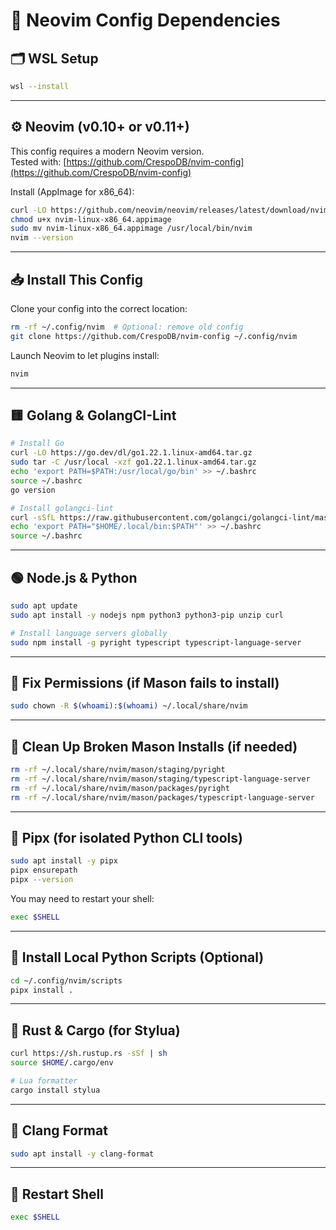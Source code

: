 # 🧱 Neovim Config Dependencies

## 🗂️ WSL Setup

```bash
wsl --install
```

---

## ⚙️ Neovim (v0.10+ or v0.11+)
This config requires a modern Neovim version.  
Tested with: [https://github.com/CrespoDB/nvim-config](https://github.com/CrespoDB/nvim-config)

Install (AppImage for x86_64):

```bash
curl -LO https://github.com/neovim/neovim/releases/latest/download/nvim-linux-x86_64.appimage
chmod u+x nvim-linux-x86_64.appimage
sudo mv nvim-linux-x86_64.appimage /usr/local/bin/nvim
nvim --version
```

---

## 📥 Install This Config

Clone your config into the correct location:

```bash
rm -rf ~/.config/nvim  # Optional: remove old config
git clone https://github.com/CrespoDB/nvim-config ~/.config/nvim
```

Launch Neovim to let plugins install:

```bash
nvim
```

---

## 🟨 Golang & GolangCI-Lint

```bash
# Install Go
curl -LO https://go.dev/dl/go1.22.1.linux-amd64.tar.gz
sudo tar -C /usr/local -xzf go1.22.1.linux-amd64.tar.gz
echo 'export PATH=$PATH:/usr/local/go/bin' >> ~/.bashrc
source ~/.bashrc
go version

# Install golangci-lint
curl -sSfL https://raw.githubusercontent.com/golangci/golangci-lint/master/install.sh | sh -s -- -b ~/.local/bin v1.55.2
echo 'export PATH="$HOME/.local/bin:$PATH"' >> ~/.bashrc
source ~/.bashrc
```

---

## 🟢 Node.js & Python

```bash
sudo apt update
sudo apt install -y nodejs npm python3 python3-pip unzip curl

# Install language servers globally
sudo npm install -g pyright typescript typescript-language-server
```

---

## 🧹 Fix Permissions (if Mason fails to install)

```bash
sudo chown -R $(whoami):$(whoami) ~/.local/share/nvim
```

---

## 🧽 Clean Up Broken Mason Installs (if needed)

```bash
rm -rf ~/.local/share/nvim/mason/staging/pyright
rm -rf ~/.local/share/nvim/mason/staging/typescript-language-server
rm -rf ~/.local/share/nvim/mason/packages/pyright
rm -rf ~/.local/share/nvim/mason/packages/typescript-language-server
```

---

## 🐍 Pipx (for isolated Python CLI tools)

```bash
sudo apt install -y pipx
pipx ensurepath
pipx --version
```

You may need to restart your shell:

```bash
exec $SHELL
```

---

## 🔧 Install Local Python Scripts (Optional)

```bash
cd ~/.config/nvim/scripts
pipx install .
```

---

## 🦀 Rust & Cargo (for Stylua)

```bash
curl https://sh.rustup.rs -sSf | sh
source $HOME/.cargo/env

# Lua formatter
cargo install stylua
```

---

## 🧼 Clang Format

```bash
sudo apt install -y clang-format
```

---

## 🔁 Restart Shell

```bash
exec $SHELL
```


